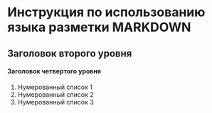 # Инструкция по использованию языка разметки MARKDOWN

## Заголовок второго уровня
#### Заголовок четвертого уровня

1. Нумерованный список 1
2. Нумерованный список 2
3. Нумерованный список 3

